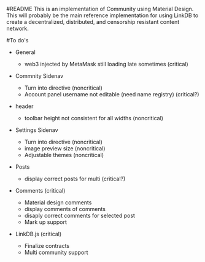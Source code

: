 #README
This is an implementation of Community using Material Design. This will probably be the main reference implementation for using LinkDB to create a decentralized, distributed, and censorship resistant content network.

#To do's

- General
    - web3 injected by MetaMask still loading late sometimes (critical)
    
- Commnity Sidenav
    - Turn into directive (noncritical)
    - Account panel username not editable (need name registry) (critical?)
    
- header
    - toolbar height not consistent for all widths (noncritical)

- Settings Sidenav
    - Turn into directive (noncritical)
    - image preview size (noncritical)
    - Adjustable themes (noncritical)
    
- Posts
    - display correct posts for multi (critical?)
    
- Comments (critical)
    - Material design comments
    - display comments of comments
    - disaply correct comments for selected post
    - Mark up support
    
- LinkDB.js (critical)
    - Finalize contracts
    - Multi community support


